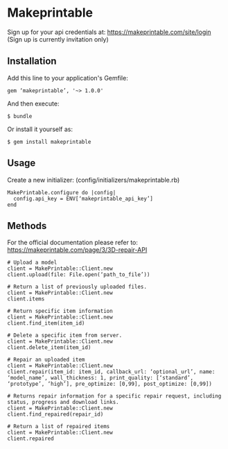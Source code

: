 # Makeprintable

Sign up for your api credentials at: https://makeprintable.com/site/login
(Sign up is currently invitation only)

## Installation

Add this line to your application's Gemfile:

    gem ‘makeprintable’, '~> 1.0.0'

And then execute:

    $ bundle

Or install it yourself as:

    $ gem install makeprintable

## Usage
Create a new initializer: (config/initializers/makeprintable.rb)

    MakePrintable.configure do |config|
      config.api_key = ENV[‘makeprintable_api_key’]
    end



## Methods
For the official documentation please refer to: https://makeprintable.com/page/3/3D-repair-API

    # Upload a model
    client = MakePrintable::Client.new
    client.upload(file: File.open(‘path_to_file’))

    # Return a list of previously uploaded files.
    client = MakePrintable::Client.new
    client.items

    # Return specific item information
    client = MakePrintable::Client.new
    client.find_item(item_id)

    # Delete a specific item from server.
    client = MakePrintable::Client.new
    client.delete_item(item_id)

    # Repair an uploaded item
    client = MakePrintable::Client.new
    client.repair(item_id: item_id, callback_url: ‘optional_url’, name: ‘model_name’, wall_thickness: 1, print_quality: [‘standard’, ‘prototype’, ‘high’], pre_optimize: [0,99], post_optimize: [0,99])

    # Returns repair information for a specific repair request, including status, progress and download links.
    client = MakePrintable::Client.new
    client.find_repaired(repair_id)

    # Return a list of repaired items
    client = MakePrintable::Client.new
    client.repaired
